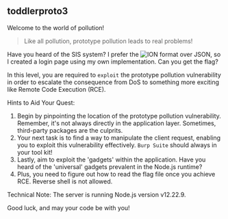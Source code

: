 ## toddlerproto3

Welcome to the world of pollution!

> Like all pollution, prototype pollution leads to real problems!

Have you heard of the SIS system? I prefer the ![ION](https://en.wikipedia.org/wiki/Ion_(serialization_format)) format over JSON, so I created a login page using my own implementation. Can you get the flag?

In this level, you are required to `exploit` the prototype pollution vulnerability in order to escalate the consequence from DoS to something more exciting like Remote Code Execution (RCE).

Hints to Aid Your Quest:

1. Begin by pinpointing the location of the prototype pollution vulnerability. Remember, it's not always directly in the application layer. Sometimes, third-party packages are the culprits.
2. Your next task is to find a way to manipulate the client request, enabling you to exploit this vulnerability effectively. `Burp Suite` should always in your tool kit!
3. Lastly, aim to exploit the 'gadgets' within the application. Have you heard of the 'universal' gadgets prevalent in the Node.js runtime?
4. Plus, you need to figure out how to read the flag file once you achieve RCE. Reverse shell is not allowed.

Technical Note: The server is running Node.js version v12.22.9.

Good luck, and may your code be with you!